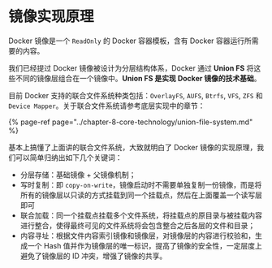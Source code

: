 # 镜像实现原理

Docker 镜像是一个 `ReadOnly` 的 Docker 容器模板，含有 Docker 容器运行所需要的内容。

我们已经提过 Docker 镜像被设计为分层结构体系，Docker 通过 **Union FS** 将这些不同的镜像层组合在一个镜像中。**Union FS 是实现 Docker 镜像的技术基础**。

目前 Docker 支持的联合文件系统种类包括：`OverlayFS`, `AUFS`, `Btrfs`, `VFS`, `ZFS` 和 `Device Mapper`。关于联合文件系统请参考底层实现中的章节：

{% page-ref page="../chapter-8-core-technology/union-file-system.md" %}

基本上搞懂了上面讲的联合文件系统，大致就明白了 Docker 镜像的实现原理，我们可以简单归纳出如下几个关键词：

* 分层存储：基础镜像 + 父镜像机制；
* 写时复制：即 `copy-on-write`，镜像启动时不需要单独复制一份镜像，而是将所有的镜像层以只读的方式挂载到同一个挂载点，然后在上面覆盖一个读写层即可
* 联合加载：同一个挂载点挂载多个文件系统，将挂载点的原目录与被挂载内容进行整合，使得最终可见的文件系统将会包含整合之后各层的文件和目录；
* 内容寻址：根据文件内容索引镜像和镜像层，对镜像层的内容进行校验和，生成一个 Hash 值并作为镜像层的唯一标识，提高了镜像的安全性，一定层度上避免了镜像层的 ID 冲突，增强了镜像的共享。

